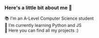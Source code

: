 ### Here's a little bit about me 👋


  📚 I'm an A-Level Computer Science student<br>
  🌱 I’m currently learning Python and JS<br>
  🔭 Here you can find all my projects :)
  
